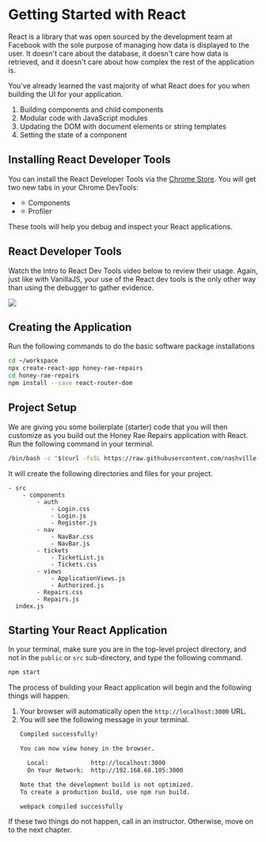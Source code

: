 # Getting Started with React

React is a library that was open sourced by the development team at Facebook with the sole purpose of managing how data is displayed to the user. It doesn't care about the database, it doesn't care how data is retrieved, and it doesn't care about how complex the rest of the application is.

You've already learned the vast majority of what React does for you when building the UI for your application.

1. Building components and child components
1. Modular code with JavaScript modules
1. Updating the DOM with document elements or string templates
1. Setting the state of a component

## Installing React Developer Tools

You can install the React Developer Tools via the [Chrome Store](https://chrome.google.com/webstore/detail/react-developer-tools/fmkadmapgofadopljbjfkapdkoienihi).
You will get two new tabs in your Chrome DevTools:

* ⚛️ Components
* ⚛️ Profiler

These tools will help you debug and inspect your React applications.

## React Developer Tools

Watch the Intro to React Dev Tools video below to review their usage. Again, just like with VanillaJS, your use of the React dev tools is the only other way than using the debugger to gather evidence.

[<img src="./images/react-dev-tools-video.png" />](https://www.youtube.com/watch?v=rb1GWqCJid4)

## Creating the Application

Run the following commands to do the basic software package installations

```sh
cd ~/workspace
npx create-react-app honey-rae-repairs
cd honey-rae-repairs
npm install --save react-router-dom
```

## Project Setup

We are giving you some boilerplate (starter) code that you will then customize as you build out the Honey Rae Repairs application with React. Run the following command in your terminal.

```sh
/bin/bash -c "$(curl -fsSL https://raw.githubusercontent.com/nashville-software-school/client-side-mastery/master/book-7-honey-rae-repairs/chapters/scripts/react-setup.sh)"
```

It will create the following directories and files for your project.

```
- src
    - components
        - auth
            - Login.css
            - Login.js
            - Register.js
        - nav
            - NavBar.css
            - NavBar.js
        - tickets
            - TicketList.js
            - Tickets.css
        - views
            - ApplicationViews.js
            - Authorized.js
        - Repairs.css
        - Repairs.js
  index.js
```

## Starting Your React Application

In your terminal, make sure you are in the top-level project directory, and not in the `public` or `src` sub-directory, and type the following command.

```sh
npm start
```

The process of building your React application will begin and the following things will happen.

1. Your browser will automatically open the `http://localhost:3000` URL.
1. You will see the following message in your terminal.
    ```sh
    Compiled successfully!

    You can now view honey in the browser.

      Local:            http://localhost:3000
      On Your Network:  http://192.168.68.105:3000

    Note that the development build is not optimized.
    To create a production build, use npm run build.

    webpack compiled successfully
    ```

If these two things do not happen, call in an instructor. Otherwise, move on to the next chapter.
